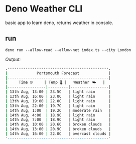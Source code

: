 # Deno Weather CLI

basic app to learn deno, returns weather in console.

## run

`deno run --allow-read --allow-net index.ts --city London`

*Output:*

```bash
.---------------------------------------------.
|             Portsmouth Forecast             |
|---------------------------------------------|
|     Time ⏰     | Temp 🌡 |   Weather 🌤   |
|-----------------|---------|-----------------|
| 13th Aug, 13:00 | 23.5C   | light rain      |
| 13th Aug, 16:00 | 23.0C   | light rain      |
| 13th Aug, 19:00 | 22.0C   | light rain      |
| 13th Aug, 22:00 | 19.7C   | light rain      |
| 14th Aug, 1:00  | 19.2C   | moderate rain   |
| 14th Aug, 4:00  | 18.9C   | light rain      |
| 14th Aug, 7:00  | 18.9C   | light rain      |
| 14th Aug, 10:00 | 20.6C   | broken clouds   |
| 14th Aug, 13:00 | 20.9C   | broken clouds   |
| 14th Aug, 16:00 | 22.0C   | overcast clouds |
'---------------------------------------------'
```
